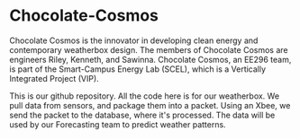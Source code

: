 # Chocolate-Cosmos
Chocolate Cosmos is the innovator in developing clean energy and contemporary weatherbox design. The members of Chocolate Cosmos are engineers Riley, Kenneth, and Sawinna. Chocolate Cosmos, an EE296 team, is part of the Smart-Campus Energy Lab (SCEL), which is a Vertically Integrated Project (VIP).

This is our github repository. All the code here is for our weatherbox. We pull data from sensors, and package them into a packet. Using an Xbee, we send the packet to the database, where it's processed. The data will be used by our Forecasting team to predict weather patterns.

